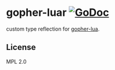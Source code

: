 # gopher-luar [![GoDoc](https://godoc.org/github.com/layeh/gopher-luar?status.svg)](https://godoc.org/github.com/layeh/gopher-luar)

custom type reflection for [gopher-lua](https://github.com/yuin/gopher-lua).

## License

MPL 2.0
